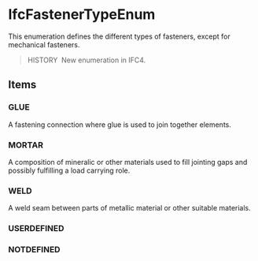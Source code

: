 # IfcFastenerTypeEnum

This enumeration defines the different types of fasteners, except for mechanical fasteners.

> HISTORY&nbsp; New enumeration in IFC4.

## Items

### GLUE
A fastening connection where glue is used to join together elements.

### MORTAR
A composition of mineralic or other materials used to fill jointing gaps and possibly fulfilling a load carrying role.

### WELD
A weld seam between parts of metallic material or other suitable materials.

### USERDEFINED


### NOTDEFINED

